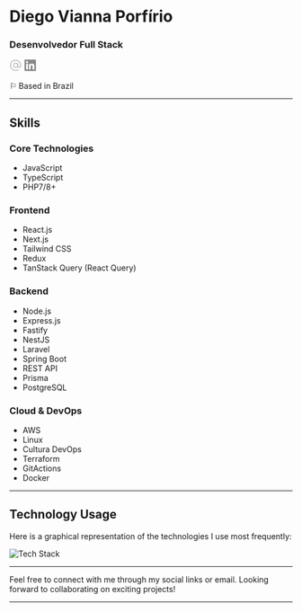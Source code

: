 # Diego Vianna Porfírio
### Desenvolvedor Full Stack

<a align="left" href="mailto:diegoviannaporfirio@gmail.com" target="_blank" rel="noreferrer noopener"><img src="https://raw.githubusercontent.com/0xShapeShifter/dev-story/master/public/images/socials/at.svg" alt="Email" width="22" height="22" /></a> 
<a align="left" href="https://www.linkedin.com/in/diego-porfírio-b26040210" target="_blank" rel="noreferrer noopener"><img src="https://raw.githubusercontent.com/0xShapeShifter/dev-story/master/public/images/socials/linkedin.svg" alt="LinkedIn" width="22" height="22" /></a>

⚐ Based in Brazil

---

## Skills

### Core Technologies
- JavaScript
- TypeScript
- PHP7/8+

### Frontend
- React.js
- Next.js
- Tailwind CSS
- Redux
- TanStack Query (React Query)

### Backend
- Node.js
- Express.js
- Fastify
- NestJS
- Laravel
- Spring Boot
- REST API
- Prisma
- PostgreSQL

### Cloud & DevOps
- AWS
- Linux
- Cultura DevOps
- Terraform
- GitActions
- Docker

---

## Technology Usage

Here is a graphical representation of the technologies I use most frequently:

![Tech Stack](https://github-readme-stats.vercel.app/api/top-langs/?username=DiegoPorfirio01&layout=compact&hide=html&title_color=00A86B&text_color=ffffff&icon_color=00A86B&bg_color=000000)

---

Feel free to connect with me through my social links or email. Looking forward to collaborating on exciting projects!

---
